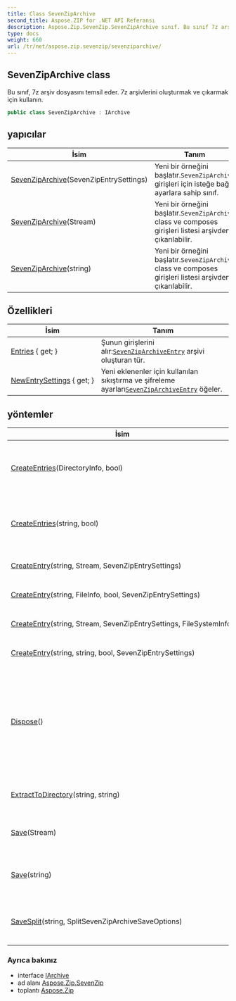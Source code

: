 ```yaml
---
title: Class SevenZipArchive
second_title: Aspose.ZIP for .NET API Referansı
description: Aspose.Zip.SevenZip.SevenZipArchive sınıf. Bu sınıf 7z arşiv dosyasını temsil eder. 7z arşivlerini oluşturmak ve çıkarmak için kullanın.
type: docs
weight: 660
url: /tr/net/aspose.zip.sevenzip/sevenziparchive/
---
```

## SevenZipArchive class

Bu sınıf, 7z arşiv dosyasını temsil eder. 7z arşivlerini oluşturmak ve çıkarmak için kullanın.

```csharp
public class SevenZipArchive : IArchive
```

## yapıcılar

| İsim | Tanım |
| --- | --- |
| [SevenZipArchive](sevenziparchive/#constructor)(SevenZipEntrySettings) | Yeni bir örneğini başlatır.`SevenZipArchive` girişleri için isteğe bağlı ayarlara sahip sınıf. |
| [SevenZipArchive](sevenziparchive/#constructor_1)(Stream) | Yeni bir örneğini başlatır.`SevenZipArchive` class ve composes girişleri listesi arşivden çıkarılabilir. |
| [SevenZipArchive](sevenziparchive/#constructor_2)(string) | Yeni bir örneğini başlatır.`SevenZipArchive` class ve composes girişleri listesi arşivden çıkarılabilir. |

## Özellikleri

| İsim | Tanım |
| --- | --- |
| [Entries](../../aspose.zip.sevenzip/sevenziparchive/entries/) { get; } | Şunun girişlerini alır:[`SevenZipArchiveEntry`](../sevenziparchiveentry/) arşivi oluşturan tür. |
| [NewEntrySettings](../../aspose.zip.sevenzip/sevenziparchive/newentrysettings/) { get; } | Yeni eklenenler için kullanılan sıkıştırma ve şifreleme ayarları[`SevenZipArchiveEntry`](../sevenziparchiveentry/) öğeler. |

## yöntemler

| İsim | Tanım |
| --- | --- |
| [CreateEntries](../../aspose.zip.sevenzip/sevenziparchive/createentries/#createentries)(DirectoryInfo, bool) | Verilen dizindeki tüm dosyaları ve dizinleri tekrar tekrar arşive ekler. |
| [CreateEntries](../../aspose.zip.sevenzip/sevenziparchive/createentries/#createentries_1)(string, bool) | Verilen dizindeki tüm dosyaları ve dizinleri tekrar tekrar arşive ekler. |
| [CreateEntry](../../aspose.zip.sevenzip/sevenziparchive/createentry/#createentry_1)(string, Stream, SevenZipEntrySettings) | Arşiv içinde tek giriş oluşturun. |
| [CreateEntry](../../aspose.zip.sevenzip/sevenziparchive/createentry/#createentry)(string, FileInfo, bool, SevenZipEntrySettings) | Arşiv içinde tek giriş oluşturun. |
| [CreateEntry](../../aspose.zip.sevenzip/sevenziparchive/createentry/#createentry_2)(string, Stream, SevenZipEntrySettings, FileSystemInfo) | Arşiv içinde tek giriş oluşturun. |
| [CreateEntry](../../aspose.zip.sevenzip/sevenziparchive/createentry/#createentry_3)(string, string, bool, SevenZipEntrySettings) | Arşiv içinde tek giriş oluşturun. |
| [Dispose](../../aspose.zip.sevenzip/sevenziparchive/dispose/)() | Yönetilmeyen kaynakları serbest bırakma, serbest bırakma veya sıfırlama ile ilişkili uygulama tanımlı görevleri gerçekleştirir. |
| [ExtractToDirectory](../../aspose.zip.sevenzip/sevenziparchive/extracttodirectory/)(string, string) | Arşivdeki tüm dosyaları sağlanan dizine çıkarır. |
| [Save](../../aspose.zip.sevenzip/sevenziparchive/save/#save)(Stream) | 7z arşivini sağlanan akışa kaydeder. |
| [Save](../../aspose.zip.sevenzip/sevenziparchive/save/#save_1)(string) | Arşivi sağlanan hedef dosyaya kaydeder. |
| [SaveSplit](../../aspose.zip.sevenzip/sevenziparchive/savesplit/)(string, SplitSevenZipArchiveSaveOptions) | Çok ciltli arşivi sağlanan hedef dizine kaydeder. |

### Ayrıca bakınız

* interface [IArchive](../../aspose.zip/iarchive/)
* ad alanı [Aspose.Zip.SevenZip](../../aspose.zip.sevenzip/)
* toplantı [Aspose.Zip](../../)


